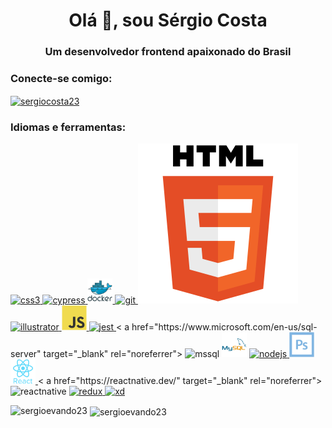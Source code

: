 <h1 align="center">Olá 👋, sou Sérgio Costa</h1>
<h3 align="center">Um desenvolvedor frontend apaixonado do Brasil</h3>

<h3 align="left">Conecte-se comigo: </h3>
<p align="left">
<a href="https://linkedin.com/in/sergiocosta23" target="blank"><img align="center" src="https://raw .githubusercontent.com/rahuldkjain/github-profile-readme-generator/master/src/images/icons/Social/linked-in-alt.svg" alt="sergiocosta23" height="30" width="40" /> </a>
</p>

<h3 align="left">Idiomas e ferramentas:</h3>
<p align="left"> <a href="https://www.w3schools.com/css/" target="_blank" rel="noreferrer"> <img src="https://raw.githubusercontent. com/devicons/devicon/master/icons/css3/css3-original-wordmark.svg" alt="css3" width="40" height="40"/> </a> <a href="https:// www.cypress.io" target="_blank" rel="noreferrer"> <img src="https://raw.githubusercontent.com/simple-icons/simple-icons/6e46ec1fc23b60c8fd0d2f2ff46db82e16dbd75f/icons/cypress.svg" alt= "cypress" width="40" height="40"/> </a> <a href="https://www.docker.com/" target="_blank" rel="noreferrer"><img src="https://raw.githubusercontent.com/devicons/devicon/master/icons/docker/docker-original-wordmark.svg" alt="docker" width="40" height="40"/> </a> <a href="https://git-scm.com/" target="_blank" rel="noreferrer"> <img src="https://www.vectorlogo.zone/logos/git- scm/git-scm-icon.svg" alt="git" width="40" height="40"/> </a> <a href="https://www.w3.org/html/" target ="_blank" rel="noreferrer"> <img src="https://raw.githubusercontent.com/devicons/devicon/master/icons/html5/html5-original-wordmark.svg" alt="html5" largura= "40" altura="40"/></a> <a href="https://www.adobe.com/in/products/illustrator.html" target="_blank" rel="noreferrer"> <img src="https://www.vectorlogo .zone/logos/adobe_illustrator/adobe_illustrator-icon.svg" alt="illustrator" width="40" height="40"/> </a> <a href="https://developer.mozilla.org/en -US/docs/Web/JavaScript" target="_blank" rel="noreferrer"> <img src="https://raw.githubusercontent.com/devicons/devicon/master/icons/javascript/javascript-original.svg " alt="javascript" width="40" height="40"/> </a> <a href="https://jestjs.io" target="_blank" rel="noreferrer"> <img src="https://www.vectorlogo.zone/logos/jestjsio/jestjsio-icon.svg" alt="jest" width="40" height="40"/> </a> < a href="https://www.microsoft.com/en-us/sql-server" target="_blank" rel="noreferrer"> <img src="https://www.svgrepo.com/show/ 303229/microsoft-sql-server-logo.svg" alt="mssql" width="40" height="40"/> </a> <a href="https://www.mysql.com/" target ="_blank" rel="noreferrer"> <img src="https://raw.githubusercontent.com/devicons/devicon/master/icons/mysql/mysql-original-wordmark.svg" alt="mysql" width= "40" altura="40"/></a> <a href="https://nodejs.org" target="_blank" rel="noreferrer"> <img src="https://raw.githubusercontent.com/devicons/devicon/master/icons /nodejs/nodejs-original-wordmark.svg" alt="nodejs" width="40" height="40"/> </a> <a href="https://www.photoshop.com/en" target ="_blank" rel="noreferrer"> <img src="https://raw.githubusercontent.com/devicons/devicon/master/icons/photoshop/photoshop-line.svg" alt="photoshop" width="40 " height="40"/> </a> <a href="https://reactjs.org/" target="_blank" rel="noreferrer"> <img src="https://raw.githubusercontent.com/devicons/devicon/master/icons/react/react-original-wordmark.svg" alt="react" width="40" height="40"/> </a> < a href="https://reactnative.dev/" target="_blank" rel="noreferrer"> <img src="https://reactnative.dev/img/header_logo.svg" alt="reactnative" width= "40" height="40"/> </a> <a href="https://redux.js.org" target="_blank" rel="noreferrer"> <img src="https://raw .githubusercontent.com/devicons/devicon/master/icons/redux/redux-original.svg" alt="redux" width="40" height="40"/> </a> <a href="https://www.adobe.com/products/xd.html" target="_blank" rel="noreferrer"> <img src="https://cdn.worldvectorlogo.com/logos/adobe-xd.svg" alt="xd" largura="40" altura="40"/> </a> </p>

<p><img align="left" src="https://github-readme-stats.vercel.app/api/top-langs?username=sergioevando23&show_icons=true&locale=en&layout=compact" alt="sergioevando23" /> </p>

<p> <img align="center" src="https://github-readme-stats.vercel.app/api?username=sergioevando23&show_icons=true&locale=en" alt="sergioevando23" /> </p>

